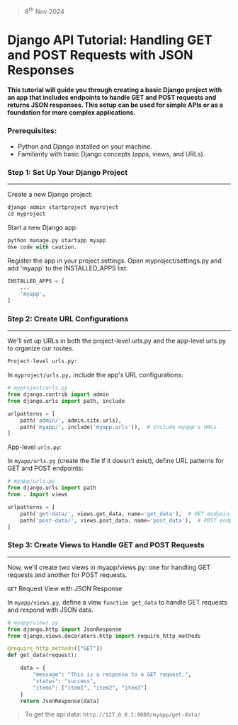 > 8<sup>th</sup> Nov 2024
# Django API Tutorial: Handling GET and POST Requests with JSON Responses
#### This tutorial will guide you through creating a basic Django project with an app that includes endpoints to handle GET and POST requests and returns JSON responses. This setup can be used for simple APIs or as a foundation for more complex applications.

### Prerequisites:
- Python and Django installed on your machine.
- Familiarity with basic Django concepts (apps, views, and URLs).

###  Step 1: Set Up Your Django Project
---
Create a new Django project:
```python
django-admin startproject myproject
cd myproject
```
Start a new Django app:
```python
python manage.py startapp myapp
Use code with caution.
```
Register the app in your project settings. Open myproject/settings.py and add 'myapp' to the INSTALLED_APPS list:
```python
INSTALLED_APPS = [
    ...
    'myapp',
]
```

### Step 2: Create URL Configurations
---
We'll set up URLs in both the project-level urls.py and the app-level urls.py to organize our routes.
```python
Project-level urls.py:
```
In `myproject/urls.py,` include the app's URL configurations:
```python
# myproject/urls.py
from django.contrib import admin
from django.urls import path, include

urlpatterns = [
    path('admin/', admin.site.urls),
    path('myapp/', include('myapp.urls')),  # Include myapp's URLs
]
```

App-level `urls.py`:

In `myapp/urls.py` (create the file if it doesn't exist), define URL patterns for GET and POST endpoints:

```Python
# myapp/urls.py
from django.urls import path
from . import views

urlpatterns = [
    path('get-data/', views.get_data, name='get_data'),  # GET endpoint
    path('post-data/', views.post_data, name='post_data'),  # POST endpoint
]
```

### Step 3: Create Views to Handle GET and POST Requests
---
Now, we'll create two views in myapp/views.py: one for handling GET requests and another for POST requests.

`GET` Request View with JSON Response

In `myapp/views.py`, define a view `function get_data` to handle GET requests and respond with JSON data.

```Python
# myapp/views.py
from django.http import JsonResponse
from django.views.decorators.http import require_http_methods

@require_http_methods(["GET"])
def get_data(request):   

    data = {
        "message": "This is a response to a GET request.",
        "status": "success",
        "items": ["item1", "item2", "item3"]
    }
    return JsonResponse(data)
```
> To get the api data: `http://127.0.0.1:8000/myapp/get-data/`
